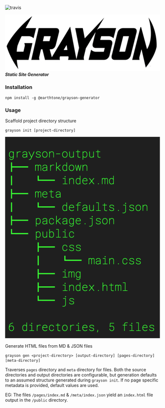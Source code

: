 ![travis](https://travis-ci.org/earthtone/grayson-generator.svg?branch=master)

![Grayson Logo](assets/Grayson-Logo.png)
***Static Site Generator***

### Installation
```
npm install -g @earthtone/grayson-generator
```

### Usage

Scaffold project directory structure

```
grayson init [project-directory]

```

![sample output](assets/output.png)

Generate HTML files from MD & JSON files

```
grayson gen <project-directory> [output-directory] [pages-directory] [meta-directory]

```

Traverses `pages` directory and `meta` directory for files. Both the source directories and output directories are configurable, but generation defaults to an assumed structure generated during `grayson init`. If no page specific metadata is provided, default values are used. 

EG: The files `/pages/index.md` & `/meta/index.json` yield an `index.html` file output in the `/public` directory. 
